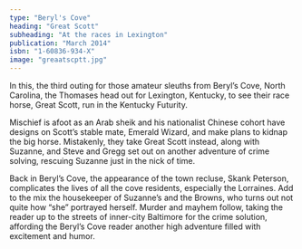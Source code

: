 ```yaml
---
type: "Beryl's Cove"
heading: "Great Scott"
subheading: "At the races in Lexington"
publication: "March 2014"
isbn: "1-60836-934-X"
image: "greaatscptt.jpg"
---
```


In this, the third outing for those amateur sleuths from Beryl’s Cove, North Carolina, the Thomases head out for Lexington, Kentucky, to see their race horse, Great Scott, run in the Kentucky Futurity.

Mischief is afoot as an Arab sheik and his nationalist Chinese cohort have designs on Scott’s stable mate, Emerald Wizard, and make plans to kidnap the big horse. Mistakenly, they take Great Scott instead, along with Suzanne, and Steve and Gregg set out on another adventure of crime solving, rescuing Suzanne just in the nick of time.

Back in Beryl’s Cove, the appearance of the town recluse, Skank Peterson, complicates the lives of all the cove residents, especially the Lorraines. Add to the mix the housekeeper of Suzanne’s and the Browns, who turns out not quite how “she” portrayed herself. Murder and mayhem follow, taking the reader up to the streets of inner-city Baltimore for the crime solution, affording the Beryl’s Cove reader another high adventure filled with excitement and humor.
